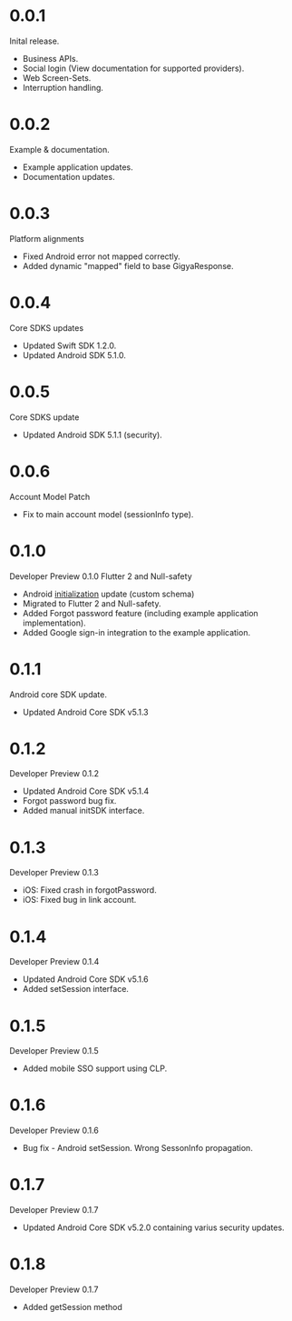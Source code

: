 # 0.0.1
Inital release.

* Business APIs.
* Social login (View documentation for supported providers).
* Web Screen-Sets.
* Interruption handling.

# 0.0.2
Example & documentation.

* Example application updates.
* Documentation updates.

# 0.0.3
Platform alignments

* Fixed Android error not mapped correctly.
* Added dynamic "mapped" field to base GigyaResponse.

# 0.0.4
Core SDKS updates

* Updated Swift SDK 1.2.0.
* Updated Android SDK 5.1.0.

# 0.0.5
Core SDKS update

* Updated Android SDK 5.1.1 (security).

# 0.0.6
Account Model Patch

* Fix to main account model (sessionInfo type).

# 0.1.0

Developer Preview 0.1.0
Flutter 2 and Null-safety

* Android [initialization](https://github.com/SAP/gigya-flutter-plugin#android-setup) update (custom schema) 
* Migrated to Flutter 2 and Null-safety.
* Added Forgot password feature (including example application implementation).
* Added Google sign-in integration to the example application.

# 0.1.1
Android core SDK update.

* Updated Android Core SDK v5.1.3

# 0.1.2
Developer Preview 0.1.2

* Updated Android Core SDK v5.1.4
* Forgot password bug fix.
* Added manual initSDK interface.

# 0.1.3
Developer Preview 0.1.3

* iOS: Fixed crash in forgotPassword.
* iOS: Fixed bug in link account.

# 0.1.4
Developer Preview 0.1.4

* Updated Android Core SDK v5.1.6
* Added setSession interface.

# 0.1.5
Developer Preview 0.1.5

* Added mobile SSO support using CLP.

# 0.1.6

Developer Preview 0.1.6

* Bug fix - Android setSession. Wrong SessonInfo propagation.

# 0.1.7

Developer Preview 0.1.7

* Updated Android Core SDK v5.2.0 containing varius security updates.

# 0.1.8

Developer Preview 0.1.7

* Added getSession method